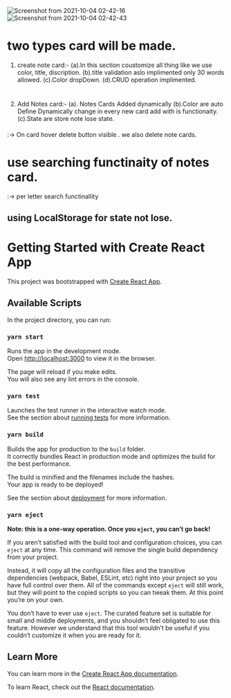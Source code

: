 <!--OutLook of Project  -->

![Screenshot from 2021-10-04 02-42-16](https://user-images.githubusercontent.com/53007019/135773415-961d0129-75b4-4b7c-bcbd-6030bfe6a310.png)
![Screenshot from 2021-10-04 02-42-43](https://user-images.githubusercontent.com/53007019/135773421-327dab3b-dbb8-4371-b067-c063d4fc2749.png)


<!-- note-App -->

# two types card will be made.
1. create note card:-
(a).In this section coustomize all thing like we use color, title, discription.
(b).title validation aslo implimented only 30 words allowed.
(c).Color dropDown.
(d).CRUD operation implimented.
#
2. Add Notes card:-
(a). Notes Cards Added dynamically
(b).Color are auto Define Dynamically change in every new card add with is functionaity.
(c).State are store note lose state.

####
:-> On card hover delete button visible . we also delete note cards.

# use searching functinaity of notes card.
:-> per letter search functinallity

## using LocalStorage for state not lose.


# Getting Started with Create React App

This project was bootstrapped with [Create React App](https://github.com/facebook/create-react-app).

## Available Scripts

In the project directory, you can run:

### `yarn start`

Runs the app in the development mode.\
Open [http://localhost:3000](http://localhost:3000) to view it in the browser.

The page will reload if you make edits.\
You will also see any lint errors in the console.

### `yarn test`

Launches the test runner in the interactive watch mode.\
See the section about [running tests](https://facebook.github.io/create-react-app/docs/running-tests) for more information.

### `yarn build`

Builds the app for production to the `build` folder.\
It correctly bundles React in production mode and optimizes the build for the best performance.

The build is minified and the filenames include the hashes.\
Your app is ready to be deployed!

See the section about [deployment](https://facebook.github.io/create-react-app/docs/deployment) for more information.

### `yarn eject`

**Note: this is a one-way operation. Once you `eject`, you can’t go back!**

If you aren’t satisfied with the build tool and configuration choices, you can `eject` at any time. This command will remove the single build dependency from your project.

Instead, it will copy all the configuration files and the transitive dependencies (webpack, Babel, ESLint, etc) right into your project so you have full control over them. All of the commands except `eject` will still work, but they will point to the copied scripts so you can tweak them. At this point you’re on your own.

You don’t have to ever use `eject`. The curated feature set is suitable for small and middle deployments, and you shouldn’t feel obligated to use this feature. However we understand that this tool wouldn’t be useful if you couldn’t customize it when you are ready for it.

## Learn More

You can learn more in the [Create React App documentation](https://facebook.github.io/create-react-app/docs/getting-started).

To learn React, check out the [React documentation](https://reactjs.org/).
